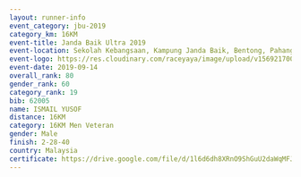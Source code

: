 ```yaml
---
layout: runner-info 
event_category: jbu-2019 
category_km: 16KM 
event-title: Janda Baik Ultra 2019  
event-location: Sekolah Kebangsaan, Kampung Janda Baik, Bentong, Pahang, Malaysia 
event-logo: https://res.cloudinary.com/raceyaya/image/upload/v1569217009/logo/janda-baik_vch1pc.jpg 
event-date: 2019-09-14 
overall_rank: 80
gender_rank: 60
category_rank: 19
bib: 62005
name: ISMAIL YUSOF
distance: 16KM
category: 16KM Men Veteran
gender: Male
finish: 2-28-40
country: Malaysia
certificate: https://drive.google.com/file/d/1l6d6dh8XRnO9ShGuU2daWqMFJEAxXLtd/view?usp=sharing
---
```

